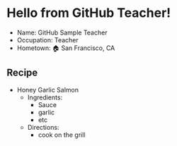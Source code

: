 # Hello from GitHub Teacher!
- Name: GitHub Sample Teacher
- Occupation: Teacher
- Hometown:  :house: San Francisco, CA

## Recipe
- Honey Garlic Salmon
  - Ingredients:
    - Sauce
    - garlic
    - etc
  - Directions:
    - cook on the grill
